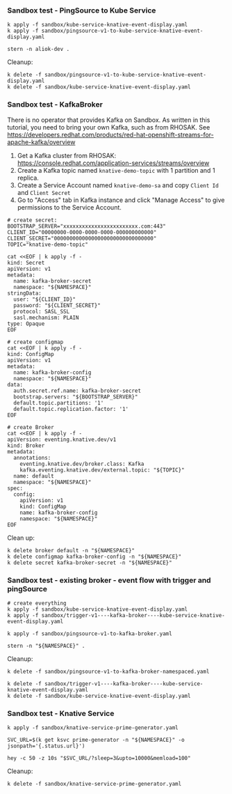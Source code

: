 ### Sandbox test - PingSource to Kube Service

```shell
k apply -f sandbox/kube-service-knative-event-display.yaml
k apply -f sandbox/pingsource-v1-to-kube-service-knative-event-display.yaml

stern -n aliok-dev .
```

Cleanup:
```shell
k delete -f sandbox/pingsource-v1-to-kube-service-knative-event-display.yaml
k delete -f sandbox/kube-service-knative-event-display.yaml
```


### Sandbox test - KafkaBroker

There is no operator that provides Kafka on Sandbox. As written in this tutorial, you need to bring your own Kafka, such as from RHOSAK.
See https://developers.redhat.com/products/red-hat-openshift-streams-for-apache-kafka/overview

1. Get a Kafka cluster from RHOSAK: https://console.redhat.com/application-services/streams/overview
2. Create a Kafka topic named `knative-demo-topic` with 1 partition and 1 replica.
3. Create a Service Account named `knative-demo-sa` and copy `Client Id` and `Client Secret`
4. Go to "Access" tab in Kafka instance and click "Manage Access" to give permissions to the Service Account.


```shell
# create secret:
BOOTSTRAP_SERVER="xxxxxxxxxxxxxxxxxxxxxxxx.com:443"
CLIENT_ID="00000000-0000-0000-0000-000000000000"
CLIENT_SECRET="00000000000000000000000000000000"
TOPIC="knative-demo-topic"

cat <<EOF | k apply -f -
kind: Secret
apiVersion: v1
metadata:
  name: kafka-broker-secret
  namespace: "${NAMESPACE}"
stringData:
  user: "${CLIENT_ID}"
  password: "${CLIENT_SECRET}"
  protocol: SASL_SSL
  sasl.mechanism: PLAIN
type: Opaque
EOF

# create configmap
cat <<EOF | k apply -f -
kind: ConfigMap
apiVersion: v1
metadata:
  name: kafka-broker-config
  namespace: "${NAMESPACE}"
data:
  auth.secret.ref.name: kafka-broker-secret
  bootstrap.servers: "${BOOTSTRAP_SERVER}"
  default.topic.partitions: '1'
  default.topic.replication.factor: '1'
EOF

# create Broker
cat <<EOF | k apply -f -
apiVersion: eventing.knative.dev/v1
kind: Broker
metadata:
  annotations:
    eventing.knative.dev/broker.class: Kafka
    kafka.eventing.knative.dev/external.topic: "${TOPIC}"
  name: default
  namespace: "${NAMESPACE}"
spec:
  config:
    apiVersion: v1
    kind: ConfigMap
    name: kafka-broker-config
    namespace: "${NAMESPACE}"
EOF
```

Clean up:
```shell
k delete broker default -n "${NAMESPACE}"
k delete configmap kafka-broker-config -n "${NAMESPACE}"
k delete secret kafka-broker-secret -n "${NAMESPACE}"
```

### Sandbox test - existing broker - event flow with trigger and pingSource

```
# create everything
k apply -f sandbox/kube-service-knative-event-display.yaml
k apply -f sandbox/trigger-v1----kafka-broker----kube-service-knative-event-display.yaml

k apply -f sandbox/pingsource-v1-to-kafka-broker.yaml

stern -n "${NAMESPACE}" .
```

Cleanup:
```
k delete -f sandbox/pingsource-v1-to-kafka-broker-namespaced.yaml

k delete -f sandbox/trigger-v1----kafka-broker----kube-service-knative-event-display.yaml
k delete -f sandbox/kube-service-knative-event-display.yaml
```

### Sandbox test - Knative Service

```shell
k apply -f sandbox/knative-service-prime-generator.yaml

SVC_URL=$(k get ksvc prime-generator -n "${NAMESPACE}" -o jsonpath='{.status.url}')

hey -c 50 -z 10s "$SVC_URL/?sleep=3&upto=10000&memload=100"
```

Cleanup:
```shell
k delete -f sandbox/knative-service-prime-generator.yaml
```
